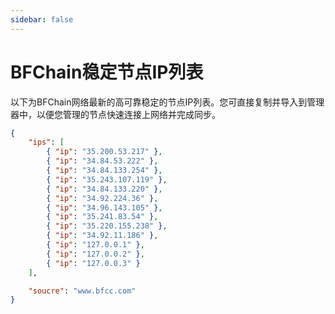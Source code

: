 ```yaml
---
sidebar: false
---
```

# BFChain稳定节点IP列表

以下为BFChain网络最新的高可靠稳定的节点IP列表。您可直接复制并导入到管理器中，以便您管理的节点快速连接上网络并完成同步。
```json
{
    "ips": [
        { "ip": "35.200.53.217" },
        { "ip": "34.84.53.222" },
        { "ip": "34.84.133.254" },
        { "ip": "35.243.107.119" },
        { "ip": "34.84.133.220" },
        { "ip": "34.92.224.36" },
        { "ip": "34.96.143.105" },
        { "ip": "35.241.83.54" },
        { "ip": "35.220.155.238" },
        { "ip": "34.92.11.186" },
        { "ip": "127.0.0.1" },
        { "ip": "127.0.0.2" },
        { "ip": "127.0.0.3" }
    ],

    "soucre": "www.bfcc.com"
}

```
